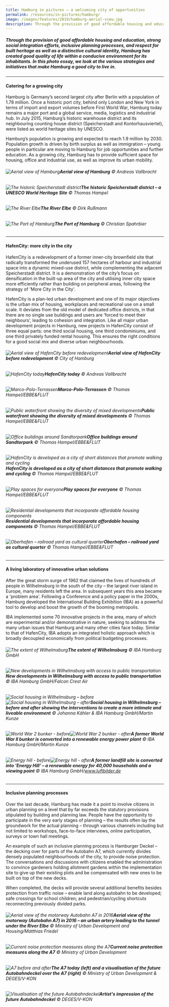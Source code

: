 ```yaml
---
title: Hamburg in pictures – a welcoming city of opportunities
permalink: /resources/in-pictures/hamburg/
image: /images/features/2019/hamburg-aerial-view.jpg
description: Through the provision of good affordable housing and education, strong social integration efforts, inclusive planning processes, and respect for built heritage as well as a distinctive cultural identity, Hamburg has created good quality of life within a conducive environment for its inhabitants. In this photo essay, we look at the various strategies and initiatives that make Hamburg a good city to live in.
---
```


##### Through the provision of good affordable housing and education, strong social integration efforts, inclusive planning processes, and respect for built heritage as well as a distinctive cultural identity, Hamburg has created good quality of life within a conducive environment for its inhabitants. In this photo essay, we look at the various strategies and initiatives that make Hamburg a good city to live in.

---

#### **Catering for a growing city** 

Hamburg is Germany’s second largest city after Berlin with a population of 1.78 million. Once a historic port city, behind only London and New York in terms of import and export volumes before First World War, Hamburg today remains a major port and a global service, media, logistics and industrial hub. In July 2015, Hamburg’s historic warehouse district and its neighbouring counting house district (Speicherstadt and Kontorhausviertel), were listed as world heritage sites by UNESCO. 

Hamburg’s population is growing and expected to reach 1.9 million by 2030. Population growth is driven by birth surplus as well as immigration – young people in particular are moving to Hamburg for job opportunities and further education. As a growing city, Hamburg has to provide sufficient space for housing, office and industrial use, as well as improve its urban mobility. 

###### ![Aerial view of Hamburg](/images/features/2019/hamburg-aerial-view.jpg/)**Aerial view of Hamburg** © Andreas Vallbracht

###### ![The historic Speicherstadt district](/images/features/2019/hamburg-speicherstadt.jpg/)**The historic Speicherstadt district – a UNESCO World Heritage Site** © Thomas Hampel

###### ![The River Elbe](/images/features/2019/hamburg-river-elbe.jpg/)**The River Elbe** © Dirk Rußmann

###### ![The Port of Hamburg](/images/features/2019/hamburg-port.jpg/)**The Port of Hamburg** © Christian Spahrbier

---

#### **HafenCity: more city in the city** 

HafenCity is a redevelopment of a former inner-city brownfield site that radically transformed the underused 157 hectares of harbour and industrial space into a dynamic mixed-use district, while complementing the adjacent Speicherstadt district. It is a demonstration of the city’s focus on densification in the built-up area of the city and utilising inner city space more efficiently rather than building on peripheral areas, following the strategy of 'More City in the City'. 

HafenCity is a plan-led urban development and one of its major objectives is the urban mix of housing, workplaces and recreational use on a small scale. It deviates from the old model of dedicated office districts, in that there are no single use buildings and users are ‘forced to meet their neighbours’, leading to cohesion and integration. Like all major urban development projects in Hamburg, new projects in HafenCity consist of three equal parts: one third social housing, one third condominiums, and one third privately funded rental housing. This ensures the right conditions for a good social mix and diverse urban neighbourhoods. 

###### ![Aerial view of HafenCity before redevelopment](/images/features/2019/hafencity-before.jpg/)**Aerial view of HafenCity before redevelopment** © City of Hamburg

###### ![HafenCity today](/images/features/2019/hafencity-today.jpg/)**HafenCity today** © Andreas Vallbracht

###### ![Marco-Polo-Terrassen](/images/features/2019/marco-polo-terrassen.jpg/)**Marco-Polo-Terrassen** © Thomas Hampel/EBBE&FLUT

###### ![Public waterfront showing the diversity of mixed developments](/images/features/2019/hafencity-waterfront.jpg/)**Public waterfront showing the diversity of mixed developments** © Thomas Hampel/EBBE&FLUT

###### ![Office buildings around Sandtorpark](/images/features/2019/hafencity-sandtorpark.jpg/)**Office buildings around Sandtorpark** © Thomas Hampel/EBBE&FLUT

###### ![HafenCity is developed as a city of short distances that promote walking and cycling](/images/features/2019/hafencity-short-distances.jpg/)**HafenCity is developed as a city of short distances that promote walking and cycling** © Thomas Hampel/EBBE&FLUT

###### ![Play spaces for everyone](/images/features/2019/hafencity-play-spaces.jpg/)**Play spaces for everyone** © Thomas Hampel/EBBE&FLUT

###### ![Residential developments that incorporate affordable housing components](/images/features/2019/hafencity-residential.jpg/)**Residential developments that incorporate affordable housing components** © Thomas Hampel/EBBE&FLUT

###### ![Oberhafen – railroad yard as cultural quarter](/images/features/2019/hafencity-oberhafen.jpg/)**Oberhafen – railroad yard as cultural quarter** © Thomas Hampel/EBBE&FLUT

---

#### **A living laboratory of innovative urban solutions** 

After the great storm surge of 1962 that claimed the lives of hundreds of people in Wilhelmsburg in the south of the city – the largest river island in Europe, many residents left the area. In subsequent years this area became a 'problem area'. Following a Conference and a policy paper in the 2000s, Hamburg developed the International Building Exhibition (IBA) as a powerful tool to develop and boost the growth of the booming metropolis. 

IBA implemented some 70 innovative projects in the area, many of which are experimental and/or demonstrative in nature, seeking to address the many urban issues that Hamburg and many other cities face today. Similar to that of HafenCity, IBA adopts an integrated holistic approach which is broadly decoupled economically from political budgeting processes. 

###### ![The extent of Wilhelmsburg](/images/features/2019/wilhelmsburg.jpg/)**The extent of Wilhelmsburg** © IBA Hamburg GmbH

###### ![New developments in Wilhelmsburg with access to public transportation](/images/features/2019/wilhelmsburg-new-developments.jpg/)**New developments in Wilhelmsburg with access to public transportation** © IBA Hamburg GmbH/Falcon Crest Air

###### ![Social housing in Wilhelmsburg – before](/images/features/2019/wilhelmsburg-housing-before.jpg/)![Social housing in Wilhelmsburg – after](/images/features/2019/wilhelmsburg-housing-after.jpg/)**Social housing in Wilhelmsburg – before and after showing the interventions to create a more intimate and liveable environment** © Johanna Kähler & IBA Hamburg GmbH/Martin Kunze

###### ![World War 2 bunker - before](/images/features/2019/wilhelmsburg-bunker-before.jpg/)![World War 2 bunker - after](/images/features/2019/wilhelmsburg-bunker-after.jpg/)**A former World War II bunker is converted into a renewable energy power plant** © IBA Hamburg GmbH/Martin Kunze

###### ![Energy hill - before](/images/features/2019/wilhelmsburg-energyhill-before.jpg/)![Energy hill - after](/images/features/2019/wilhelmsburg-energyhill-after.jpg/)**A former landfill site is converted into 'Energy Hill' – a renewable energy for 40,000 households and a viewing point** © IBA Hamburg GmbH/www.luftbilder.de

---

#### **Inclusive planning processes**

Over the last decade, Hamburg has made it a point to involve citizens in urban planning on a level that by far exceeds the statutory provisions stipulated by building and planning law. People have the opportunity to participate in the very early stages of planning – the results often lay the groundwork for the actual planning – through various channels including but not limited to workshops, face-to-face interviews, online participation, surveys or town hall meetings. 

An example of such an inclusive planning process is Hamburger Deckel – the decking over for parts of the Autobahn A7, which currently divides densely populated neighbourhoods of the city, to provide noise protection. The conversations and discussions with citizens enabled the administration to convince gardeners holding allotment gardens within the implementation site to give up their existing plots and be compensated with new ones to be built on top of the new decks. 

When completed, the decks will provide several additional benefits besides protection from traffic noise – enable land along autobahn to be developed; safe crossings for school children; and pedestrian/cycling shortcuts reconnecting previously divided parks.

###### ![Aerial view of the motorway Autobahn A7 in 2016](/images/features/2019/hamburg-a7.jpg/)**Aerial view of the motorway (Autobahn A7) in 2016 – an urban artery leading to the tunnel under the River Elbe** © Ministry of Urban Development and Housing/Matthias Friedel

###### ![Current noise protection measures along the A7](/images/features/2019/hamburg-a7-noise-barriers.jpg/)**Current noise protection measures along the A7** © Ministry of Urban Development

###### ![A7 before and after](/images/features/2019/hamburg-a7-before-after.jpg/)**The A7 today (left) and a visualisation of the future Autobahndeckel over the A7 (right)** © Ministry of Urban Development & DEGES/V-KON

###### ![Visualisation of the future Autobahndeckel](/images/features/2019/hamburg-autobahndeckel.jpg/)**Artist's impression of the future Autobahndeckel** © DEGES/V-KON
